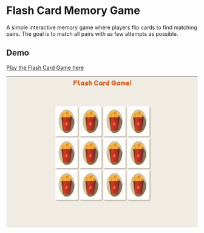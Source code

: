 # Flash Card Memory Game

A simple interactive memory game where players flip cards to find matching pairs. 
The goal is to match all pairs with as few attempts as possible.

## Demo

[Play the Flash Card Game here](https://6234623453f3b406ad8c5be0--fervent-beaver-524da0.netlify.app/)

![Flash Card Game Screenshot](screenshot/image.png)

